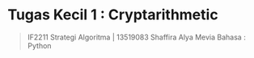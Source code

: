 # Tugas Kecil 1 : Cryptarithmetic
> IF2211 Strategi Algoritma | 13519083 Shaffira Alya Mevia
> Bahasa : Python 